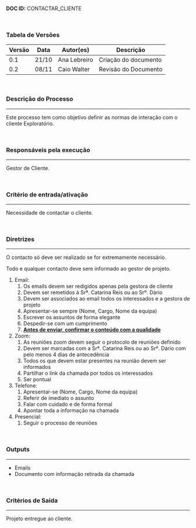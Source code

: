 **DOC ID:** CONTACTAR_CLIENTE

</br>

### **Tabela de Versões**

| Versão | Data | Autor(es) | Descrição |
|---|---|---|---|
| 0.1 | 21/10 | Ana Lebreiro | Criação do documento |
| 0.2 | 08/11 | Caio Walter | Revisão do Documento |


</br>

### **Descrição do Processo**

---

Este processo tem como objetivo definir as normas de interação com o cliente Exploratório.

</br>

### **Responsáveis pela execução**

---

Gestor de Cliente.

</br>

### **Critério de entrada/ativação**

---

Necessidade de contactar o cliente.

</br>


### **Diretrizes**

---

O contacto só deve ser realizado se for extremamente necessário.

Todo e qualquer contacto deve sere informado ao gestor de projeto.

1. Email:
   1. Os emails devem ser redigidos apenas pela gestora de cliente
   2. Devem ser remetidos à Srª. Catarina Reis ou ao Srº. Dário
   3. Devem ser associados ao email todos os interessados e a gestora de projeto
   4. Apresentar-se sempre (Nome, Cargo, Nome da equipa)
   5. Escrever os assuntos de forma elegante
   6. Despedir-se com um cumprimento
   7. <ins> **Antes de enviar, confirmar o conteúdo com a qualidade** </ins>
2. Zoom:
   1. As reuniões zoom devem seguir o protocolo de reuniões definido
   2. Devem ser marcadas com a Srª. Catarina Reis ou ao Srº. Dário com pelo menos 4 dias de antecedência
   3. Todos os que devem estar presentes na reunião devem ser informados
   4. Partilhar o link da chamada por todos os interessados
   5. Ser pontual
3. Telefone:
   1. Apresentar-se (Nome, Cargo, Nome da equipa)
   2. Referir de imediato o assunto
   3. Falar com cuidado e de forma formal
   4. Apontar toda a informação na chamada
4. Presencial:
   1. Seguir o processo de reuniões

</br>

### **Outputs**

---

- Emails
- Documento com informação retirada da chamada

</br>

### **Critérios de Saída**

---

Projeto entregue ao cliente.
